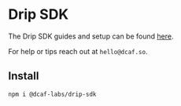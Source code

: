 # Drip SDK

The Drip SDK guides and setup can be found [here](https://docs.dcaf.so).

For help or tips reach out at `hello@dcaf.so`.

## Install
`npm i @dcaf-labs/drip-sdk`
